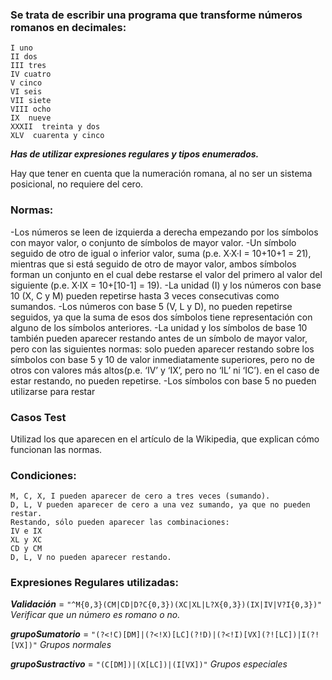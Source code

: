 ### Se trata de escribir una programa que transforme números romanos en decimales:
~~~
I uno 
II dos 
III tres 
IV cuatro 
V cinco 
VI seis 
VII siete 
VIII ocho 
IX  nueve 
XXXII  treinta y dos 
XLV  cuarenta y cinco
~~~
***Has de utilizar expresiones regulares y tipos enumerados.***

Hay que tener en cuenta que la numeración romana, al no ser un sistema posicional, no requiere del cero.

### Normas:

-Los números se leen de izquierda a derecha empezando por los símbolos con mayor valor, o conjunto de símbolos de mayor valor.
-Un símbolo seguido de otro de igual o inferior valor, suma (p.e. X·X·I = 10+10+1 = 21), mientras que si está seguido de otro de mayor valor, ambos símbolos forman un conjunto en el cual debe restarse el valor del primero al valor del siguiente (p.e. X·IX = 10+[10-1] = 19).
-La unidad (I) y los números con base 10 (X, C y M) pueden repetirse hasta 3 veces consecutivas como sumandos.
-Los números con base 5 (V, L y D), no pueden repetirse seguidos, ya que la suma de esos dos símbolos tiene representación con alguno de los símbolos anteriores.
-La unidad y los símbolos de base 10 también pueden aparecer restando antes de un símbolo de mayor valor, pero con las siguientes normas:
solo pueden aparecer restando sobre los símbolos con base 5 y 10 de valor inmediatamente superiores, pero no de otros con valores más altos(p.e. ‘IV’ y ‘IX’, pero no ‘IL’ ni ‘IC’).
en el caso de estar restando, no pueden repetirse.
-Los símbolos con base 5 no pueden utilizarse para restar 

### Casos Test
Utilizad los que aparecen en el artículo de la Wikipedia, que explican cómo funcionan las normas.

### Condiciones:
~~~
M, C, X, I pueden aparecer de cero a tres veces (sumando).
D, L, V pueden aparecer de cero a una vez sumando, ya que no pueden restar.
Restando, sólo pueden aparecer las combinaciones:
IV e IX
XL y XC
CD y CM
D, L, V no pueden aparecer restando.
~~~

### Expresiones Regulares utilizadas:
***Validación*** = ```"^M{0,3}(CM|CD|D?C{0,3})(XC|XL|L?X{0,3})(IX|IV|V?I{0,3})"```
*Verificar que un número es romano o no.*

***grupoSumatorio*** = ```"(?<!C)[DM]|(?<!X)[LC](?!D)|(?<!I)[VX](?![LC])|I(?![VX])"```
*Grupos normales*

***grupoSustractivo*** = ```"(C[DM])|(X[LC])|(I[VX])"```
*Grupos especiales*
